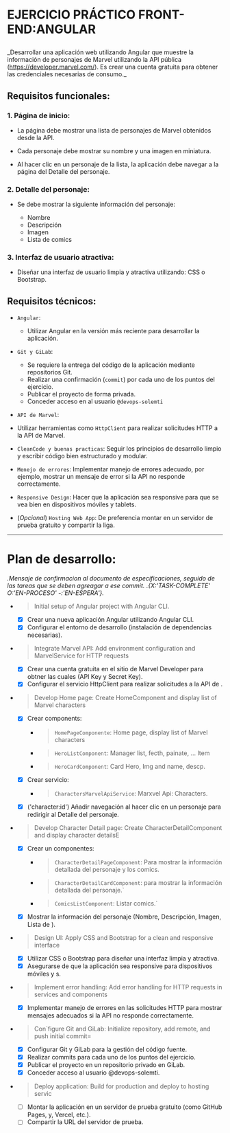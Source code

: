 <h1>EJERCICIO PRÁCTICO FRONT-END:<strong>ANGULAR</strong><p></h1>

\_Desarrollar una aplicación web utilizando Angular que muestre la información de personajes de Marvel utilizando la API pública (https://developer.marvel.com/). Es crear una cuenta gratuita para obtener las credenciales necesarias de consumo.\_

## Requisitos funcionales:

### 1. Página de inicio:

- La página debe mostrar una lista de personajes de Marvel obtenidos desde la API.

- Cada personaje debe mostrar su nombre y una imagen en miniatura.

- Al hacer clic en un personaje de la lista, la aplicación debe navegar a la página del Detalle del personaje.

### 2. Detalle del personaje:

- Se debe mostrar la siguiente información del personaje:

  - Nombre
  - Descripción
  - Imagen
  - Lista de comics

### 3. Interfaz de usuario atractiva:

- Diseñar una interfaz de usuario limpia y atractiva utilizando: CSS o Bootstrap.

## Requisitos técnicos:

- `Angular`:

  - Utilizar Angular en la versión más reciente para desarrollar la aplicación.

- `Git y GiLab`:

  - Se requiere la entrega del código de la aplicación mediante repositorios Git.
  - Realizar una confirmación (`commit`) por cada uno de los puntos del ejercicio.
  - Publicar el proyecto de forma privada.
  - Conceder acceso en al usuario `@devops-solemti`

- `API de Marvel`:

- Utilizar herramientas como `HttpClient` para realizar solicitudes HTTP a la API de Marvel.

- `CleanCode y buenas practicas`: Seguir los principios de desarrollo limpio y escribir código bien estructurado y modular.

- `Menejo de errores`: Implementar manejo de errores adecuado, por ejemplo, mostrar un mensaje de error si la API no responde correctamente.

- `Responsive Design`: Hacer que la aplicación sea responsive para que se vea bien en dispositivos móviles y tablets.

- (_Opcional_) `Hosting Web App`: De preferencia montar en un servidor de prueba gratuito y compartir la liga.

---

# Plan de desarrollo:

_.Mensaje de confirmacion al documento de especificaciones, seguido de las tareas que se deben agreagar a ese commit._
_.{X:'TASK-COMPLETE' O:'EN-PROCESO' -:'EN-ESPERA'}._

- > Initial setup of Angular project with Angular CLI.

  - [x] Crear una nueva aplicación Angular utilizando Angular CLI.
  - [x] Configurar el entorno de desarrollo (instalación de dependencias necesarias).

- > Integrate Marvel API: Add environment configuration and MarvelService for HTTP requests

  - [x] Crear una cuenta gratuita en el sitio de Marvel Developer para obtner las cuales (API Key y Secret Key).
  - [x] Configurar el servicio HttpClient para realizar solicitudes a la API de .

- > Develop Home page: Create HomeComponent and display list of Marvel characters

  - [x] Crear components:
    - > `HomePageComponente`: Home page, display list of Marvel characters
    - > `HeroListComponent`: Manager list, fecth, painate, ... Item<HeroCardComponent>
    - > `HeroCardComponent`: Card Hero, Img and name, descp.
  - [x] Crear servicio:
    - > `CharactersMarvelApiService`: Marxvel Api: Characters.
  - [x] <Route>('character:id') Añadir navegación al hacer clic en un personaje para redirigir al Detalle del personaje.

- > Develop Character Detail page: Create CharacterDetailComponent and display character detailsE

  - [x] Crear un componentes:
    - > `CharacterDetailPageComponent`: Para mostrar la información detallada del personaje y los comics.
    - > `CharacterDetailCardComponent`: para mostrar la información detallada del personaje.`
    - > `ComicsListComponent`: Listar comics.`
    <!-- - [ ] (REPETIDO)Implementar el servicio para obtener los detalles del personaje seleccionado la API de Marvel. -->
  - [x] Mostrar la información del personaje (Nombre, Descripción, Imagen, Lista de ).

- > Design UI: Apply CSS and Bootstrap for a clean and responsive interface

  - [x] Utilizar CSS o Bootstrap para diseñar una interfaz limpia y atractiva.
  - [x] Asegurarse de que la aplicación sea responsive para dispositivos móviles y s.

- > Implement error handling: Add error handling for HTTP requests in services and components

  - [x] Implementar manejo de errores en las solicitudes HTTP para mostrar mensajes adecuados si la API no responde correctamente.

- > Con`figure Git and GiLab: Initialize repository, add remote, and push initial commit=

  - [x] Configurar Git y GiLab para la gestión del código fuente.
  - [x] Realizar commits para cada uno de los puntos del ejercicio.
  - [x] Publicar el proyecto en un repositorio privado en GiLab.
  - [x] Conceder acceso al usuario @devops-solemti.

- > Deploy application: Build for production and deploy to hosting servic
  - [ ] Montar la aplicación en un servidor de prueba gratuito (como GitHub Pages, y, Vercel, etc.).
  - [ ] Compartir la URL del servidor de prueba.
